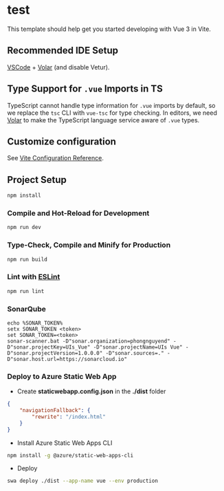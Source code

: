 # test

This template should help get you started developing with Vue 3 in Vite.

## Recommended IDE Setup

[VSCode](https://code.visualstudio.com/) + [Volar](https://marketplace.visualstudio.com/items?itemName=Vue.volar) (and disable Vetur).

## Type Support for `.vue` Imports in TS

TypeScript cannot handle type information for `.vue` imports by default, so we replace the `tsc` CLI with `vue-tsc` for type checking. In editors, we need [Volar](https://marketplace.visualstudio.com/items?itemName=Vue.volar) to make the TypeScript language service aware of `.vue` types.

## Customize configuration

See [Vite Configuration Reference](https://vite.dev/config/).

## Project Setup

```sh
npm install
```

### Compile and Hot-Reload for Development

```sh
npm run dev
```

### Type-Check, Compile and Minify for Production

```sh
npm run build
```

### Lint with [ESLint](https://eslint.org/)

```sh
npm run lint
```

### SonarQube

```
echo %SONAR_TOKEN%
setx SONAR_TOKEN <token>
set SONAR_TOKEN=<token>
sonar-scanner.bat -D"sonar.organization=phongnguyend" -D"sonar.projectKey=UIs_Vue" -D"sonar.projectName=UIs Vue" -D"sonar.projectVersion=1.0.0.0" -D"sonar.sources=." -D"sonar.host.url=https://sonarcloud.io"
```

### Deploy to Azure Static Web App
- Create **staticwebapp.config.json** in the **./dist** folder
```json
{
    "navigationFallback": {
        "rewrite": "/index.html"
    }
}
```
- Install Azure Static Web Apps CLI
```bash
npm install -g @azure/static-web-apps-cli
```
- Deploy
```bash
swa deploy ./dist --app-name vue --env production
```

